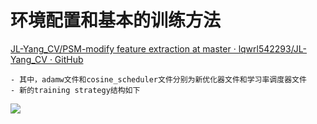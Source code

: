 # 环境配置和基本的训练方法
[JL-Yang_CV/PSM-modify feature extraction at master · lqwrl542293/JL-Yang_CV · GitHub](https://github.com/lqwrl542293/JL-Yang_CV/tree/master/PSM-modify%20feature%20extraction)

	- 其中，adamw文件和cosine_scheduler文件分别为新优化器文件和学习率调度器文件
	- 新的training strategy结构如下

![](https://raw.githubusercontent.com/lqwrl542293/JL-Yang_CV/master/PSM-modify%20training%20strategy/屏幕快照%202019-08-22%20下午1.58.58.png)
